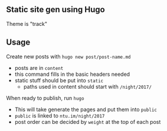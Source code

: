 ## Static site gen using Hugo
Theme is "track"

## Usage

Create new posts with `hugo new post/post-name.md`
* posts are in `content`
* this command fills in the basic headers needed
* static stuff should be put into `static`
    * paths used in content should start with `/night/2017/`

When ready to publish, run `hugo`
* This will take generate the pages and put them into `public`
* `public` is linked to `ntu.im/night/2017`
* post order can be decided by `weight` at the top of each post
